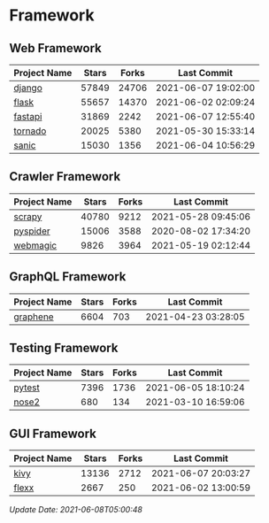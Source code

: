 # Framework

## Web Framework
| Project Name | Stars | Forks | Last Commit |
| ------------ | ----- | ----- | ----------- |
| [django](https://github.com/django/django) | 57849 | 24706 | 2021-06-07 19:02:00 |
| [flask](https://github.com/pallets/flask) | 55657 | 14370 | 2021-06-02 02:09:24 |
| [fastapi](https://github.com/tiangolo/fastapi) | 31869 | 2242 | 2021-06-07 12:55:40 |
| [tornado](https://github.com/tornadoweb/tornado) | 20025 | 5380 | 2021-05-30 15:33:14 |
| [sanic](https://github.com/sanic-org/sanic) | 15030 | 1356 | 2021-06-04 10:56:29 |

## Crawler Framework
| Project Name | Stars | Forks | Last Commit |
| ------------ | ----- | ----- | ----------- |
| [scrapy](https://github.com/scrapy/scrapy) | 40780 | 9212 | 2021-05-28 09:45:06 |
| [pyspider](https://github.com/binux/pyspider) | 15006 | 3588 | 2020-08-02 17:34:20 |
| [webmagic](https://github.com/code4craft/webmagic) | 9826 | 3964 | 2021-05-19 02:12:44 |

## GraphQL Framework
| Project Name | Stars | Forks | Last Commit |
| ------------ | ----- | ----- | ----------- |
| [graphene](https://github.com/graphql-python/graphene) | 6604 | 703 | 2021-04-23 03:28:05 |

## Testing Framework
| Project Name | Stars | Forks | Last Commit |
| ------------ | ----- | ----- | ----------- |
| [pytest](https://github.com/pytest-dev/pytest) | 7396 | 1736 | 2021-06-05 18:10:24 |
| [nose2](https://github.com/nose-devs/nose2) | 680 | 134 | 2021-03-10 16:59:06 |

## GUI Framework
| Project Name | Stars | Forks | Last Commit |
| ------------ | ----- | ----- | ----------- |
| [kivy](https://github.com/kivy/kivy) | 13136 | 2712 | 2021-06-07 20:03:27 |
| [flexx](https://github.com/flexxui/flexx) | 2667 | 250 | 2021-06-02 13:00:59 |

*Update Date: 2021-06-08T05:00:48*